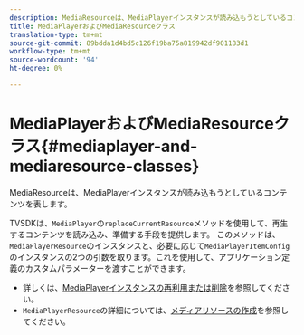 ```yaml
---
description: MediaResourceは、MediaPlayerインスタンスが読み込もうとしているコンテンツを表します。
title: MediaPlayerおよびMediaResourceクラス
translation-type: tm+mt
source-git-commit: 89bdda1d4bd5c126f19ba75a819942df901183d1
workflow-type: tm+mt
source-wordcount: '94'
ht-degree: 0%

---
```



# MediaPlayerおよびMediaResourceクラス{#mediaplayer-and-mediaresource-classes}

MediaResourceは、MediaPlayerインスタンスが読み込もうとしているコンテンツを表します。

<!--<a id="section_431AB7221E0249BF949EC72EEB9B428A"></a>-->

TVSDKは、`MediaPlayer`の`replaceCurrentResource`メソッドを使用して、再生するコンテンツを読み込み、準備する手段を提供します。 このメソッドは、`MediaPlayerResource`のインスタンスと、必要に応じて`MediaPlayerItemConfig`のインスタンスの2つの引数を取ります。これを使用して、アプリケーション定義のカスタムパラメーターを渡すことができます。

* 詳しくは、[MediaPlayerインスタンスの再利用または削除](../../../../tvsdk-3x-android-prog/android-3x-content-playback-options-android2/mediaplayerobjects-working-with/android-3x-mediaplayer-reuse-or-remove.md)を参照してください。
* `MediaPlayerResource`の詳細については、[メディアリソースの作成](../../../../tvsdk-3x-android-prog/android-3x-content-playback-options-android2/mediaplayer-initialize-for-video/android-3x-media-resource-create.md)を参照してください。